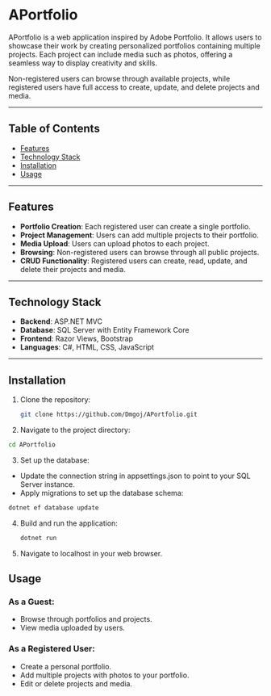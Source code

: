 # APortfolio

APortfolio is a web application inspired by Adobe Portfolio. It allows users to showcase their work by creating personalized portfolios containing multiple projects. Each project can include media such as photos, offering a seamless way to display creativity and skills.

Non-registered users can browse through available projects, while registered users have full access to create, update, and delete projects and media.

---

## Table of Contents
- [Features](#features)
- [Technology Stack](#technology-stack)
- [Installation](#installation)
- [Usage](#usage)


---

## Features
- **Portfolio Creation**: Each registered user can create a single portfolio.
- **Project Management**: Users can add multiple projects to their portfolio.
- **Media Upload**: Users can upload photos to each project.
- **Browsing**: Non-registered users can browse through all public projects.
- **CRUD Functionality**: Registered users can create, read, update, and delete their projects and media.

---

## Technology Stack
- **Backend**: ASP.NET MVC
- **Database**: SQL Server with Entity Framework Core
- **Frontend**: Razor Views, Bootstrap
- **Languages**: C#, HTML, CSS, JavaScript

---

## Installation

1. Clone the repository:
   ```bash
   git clone https://github.com/Dmgoj/APortfolio.git
   ```
2. Navigate to the project directory:
  ```bash
  cd APortfolio
  ```
3. Set up the database:
  - Update the connection string in appsettings.json to point to your SQL Server instance.
  - Apply migrations to set up the database schema:
  ```bash
  dotnet ef database update
  ```
4. Build and run the application:
   ```bash
   dotnet run
   ```
5. Navigate to localhost in your web browser.
   
## Usage

### As a Guest:
- Browse through portfolios and projects.
- View media uploaded by users.

### As a Registered User:
- Create a personal portfolio.
- Add multiple projects with photos to your portfolio.
- Edit or delete projects and media.
